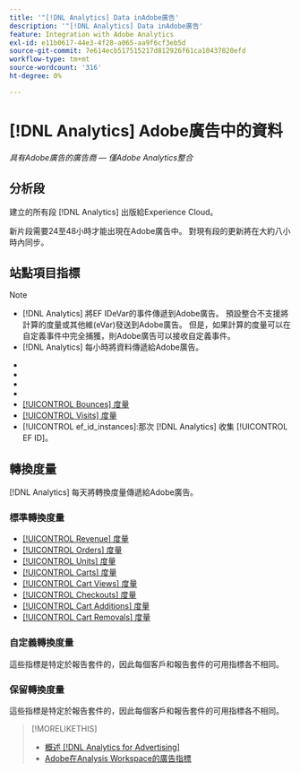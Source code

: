 ```yaml
---
title: '"[!DNL Analytics] Data inAdobe廣告'
description: '"[!DNL Analytics] Data inAdobe廣告'
feature: Integration with Adobe Analytics
exl-id: e11b0617-44e3-4f28-a065-aa9f6cf3eb5d
source-git-commit: 7e614ecb517515217d812926f61ca10437820efd
workflow-type: tm+mt
source-wordcount: '316'
ht-degree: 0%

---
```


# [!DNL Analytics] Adobe廣告中的資料

*具有Adobe廣告的廣告商 — 僅Adobe Analytics整合*

## 分析段

建立的所有段 [!DNL Analytics] 出版給Experience Cloud。

新片段需要24至48小時才能出現在Adobe廣告中。 對現有段的更新將在大約八小時內同步。

<!-- I added "metric" to some of the links below, even though it looks redundant, because of syntax limitations: If you use [!DNL] or [!UICONTROL] as the sole text of a link (such as [[!UICONTROL Revenue]], the tag is included in the link text (such as "[!UICONTROL Revenue]") when it's published. -->

## 站點項目指標

>[!NOTE]
>
>* [!DNL Analytics] 將EF IDeVar的事件傳遞到Adobe廣告。  預設整合不支援將計算的度量或其他維(eVar)發送到Adobe廣告。 但是，如果計算的度量可以在自定義事件中完全捕獲，則Adobe廣告可以接收自定義事件。
>* [!DNL Analytics] 每小時將資料傳遞給Adobe廣告。


* [!UICONTROL Timespent_secs_1stvisit]:訪問者首次訪問時在站點上花費的秒數。
* [!UICONTROL Timespent_secs_total]:按一下回望窗口內所有訪問站點所花費的總秒數。
* [!UICONTROL Pageviews_1stvisit]:訪問者首次訪問期間站點上的頁面視圖數。
* [!UICONTROL Pageviews_total]:按一下回望窗口內所有訪問站點上的頁面視圖總數。
* [[!UICONTROL Bounces] 度量](https://experienceleague.adobe.com/docs/analytics/components/metrics/bounces.html)
* [[!UICONTROL Visits] 度量](https://experienceleague.adobe.com/docs/analytics/components/metrics/visits.html)
* [!UICONTROL ef_id_instances]:那次 [!DNL Analytics] 收集 [!UICONTROL EF ID]。

## 轉換度量

[!DNL Analytics] 每天將轉換度量傳遞給Adobe廣告。

### 標準轉換度量

* [[!UICONTROL Revenue] 度量](https://experienceleague.adobe.com/docs/analytics/components/metrics/revenue.html)
* [[!UICONTROL Orders] 度量](https://experienceleague.adobe.com/docs/analytics/components/metrics/orders.html)
* [[!UICONTROL Units] 度量](https://experienceleague.adobe.com/docs/analytics/components/metrics/units.html)
* [[!UICONTROL Carts] 度量](https://experienceleague.adobe.com/docs/analytics/components/metrics/carts.html)
* [[!UICONTROL Cart Views] 度量](https://experienceleague.adobe.com/docs/analytics/components/metrics/cart-views.html)
* [[!UICONTROL Checkouts] 度量](https://experienceleague.adobe.com/docs/analytics/components/metrics/checkouts.html)
* [[!UICONTROL Cart Additions] 度量](https://experienceleague.adobe.com/docs/analytics/components/metrics/cart-additions.html)
* [[!UICONTROL Cart Removals] 度量](https://experienceleague.adobe.com/docs/analytics/components/metrics/cart-removals.html)

### 自定義轉換度量

這些指標是特定於報告套件的，因此每個客戶和報告套件的可用指標各不相同。

### 保留轉換度量

這些指標是特定於報告套件的，因此每個客戶和報告套件的可用指標各不相同。

>[!MORELIKETHIS]
>
>* [概述 [!DNL Analytics for Advertising]](overview.md)
>* [Adobe在Analysis Workspace的廣告指標](/help/integrations/analytics/advertising-metrics-in-analytics.md)

